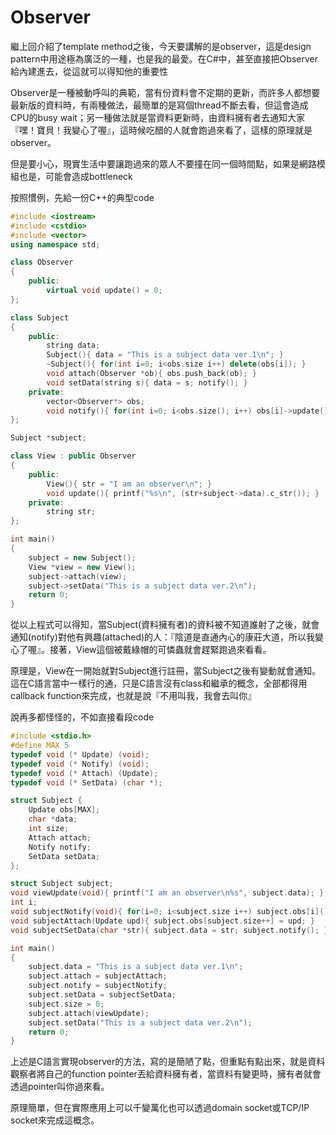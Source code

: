 # Observer


繼上回介紹了template method之後，今天要講解的是observer，這是design pattern中用途極為廣泛的一種，也是我的最愛。在C#中，甚至直接把Observer給內建進去，從這就可以得知他的重要性

Observer是一種被動呼叫的典範，當有份資料會不定期的更新，而許多人都想要最新版的資料時，有兩種做法，最簡單的是寫個thread不斷去看，但這會造成CPU的busy wait；另一種做法就是當資料更新時，由資料擁有者去通知大家『嘿！寶貝！我變心了喔』，這時候吃醋的人就會跑過來看了，這樣的原理就是observer。

但是要小心，現實生活中要讓跑過來的眾人不要撞在同一個時間點，如果是網路模組也是，可能會造成bottleneck

按照慣例，先給一份C++的典型code
```cpp
#include <iostream>
#include <cstdio>
#include <vector>
using namespace std;

class Observer
{
    public:
        virtual void update() = 0;
};

class Subject
{
    public:
        string data;
        Subject(){ data = "This is a subject data ver.1\n"; }
        ~Subject(){ for(int i=0; i<obs.size i++) delete(obs[i]); }
        void attach(Observer *ob){ obs.push_back(ob); }
        void setData(string s){ data = s; notify(); }
    private:
        vector<Observer*> obs;
        void notify(){ for(int i=0; i<obs.size(); i++) obs[i]->update(); }
};

Subject *subject;

class View : public Observer
{
    public:
        View(){ str = "I am an observer\n"; }
        void update(){ printf("%s\n", (str+subject->data).c_str()); }
    private:
        string str;
};

int main()
{
    subject = new Subject();
    View *view = new View();
    subject->attach(view);
    subject->setData("This is a subject data ver.2\n");
    return 0;
}
```
從以上程式可以得知，當Subject(資料擁有者)的資料被不知道誰射了之後，就會通知(notify)對他有興趣(attached)的人：『陰道是直通內心的康莊大道，所以我變心了喔』。接著，View這個被戴綠帽的可憐蟲就會趕緊跑過來看看。

原理是，View在一開始就對Subject進行註冊，當Subject之後有變動就會通知。這在C語言當中一樣行的通，只是C語言沒有class和繼承的概念，全部都得用callback function來完成，也就是說『不用叫我，我會去叫你』

說再多都怪怪的，不如直接看段code
```c
#include <stdio.h>
#define MAX 5
typedef void (* Update) (void);
typedef void (* Notify) (void);
typedef void (* Attach) (Update);
typedef void (* SetData) (char *);

struct Subject {
    Update obs[MAX];
    char *data;
    int size;
    Attach attach;
    Notify notify;
    SetData setData;
};

struct Subject subject;
void viewUpdate(void){ printf("I am an observer\n%s", subject.data); }
int i;
void subjectNotify(void){ for(i=0; i<subject.size i++) subject.obs[i](); }
void subjectAttach(Update upd){ subject.obs[subject.size++] = upd; }
void subjectSetData(char *str){ subject.data = str; subject.notify(); }

int main()
{
    subject.data = "This is a subject data ver.1\n";
    subject.attach = subjectAttach;
    subject.notify = subjectNotify;
    subject.setData = subjectSetData;
    subject.size = 0;
    subject.attach(viewUpdate);
    subject.setData("This is a subject data ver.2\n");
    return 0;
}
```
上述是C語言實現observer的方法，寫的是簡陋了點，但重點有點出來，就是資料觀察者將自己的function pointer丟給資料擁有者，當資料有變更時，擁有者就會透過pointer叫你過來看。

原理簡單，但在實際應用上可以千變萬化也可以透過domain socket或TCP/IP socket來完成這概念。

